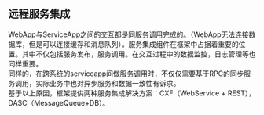 ## 远程服务集成

WebApp与ServiceApp之间的交互都是同服务调用完成的。（WebApp无法连接数据库，但是可以连接缓存和消息队列）。服务集成组件在框架中占据着重要的位置。其中不仅包括服务发布，服务调用。在交互过程中的数据监控，日志管理等也同样重要。  
同样的，在跨系统的serviceapp间做服务调用时，不仅仅需要基于RPC的同步服务调用，实际业务中也对异步服务和数据一致性有诉求。  
基于以上原因，框架提供两种服务集成解决方案：CXF（WebService + REST），DASC（MessageQueue+DB）。